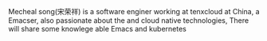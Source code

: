 Mecheal song(宋荣祥) is a software enginer working at tenxcloud at
 China, a Emacser, also passionate about the and cloud native technologies,
 There will share some knowlege able Emacs and kubernetes
